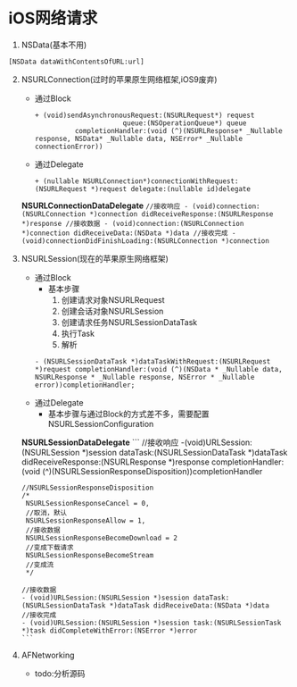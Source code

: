 # iOS网络请求
1. NSData(基本不用)
```
[NSData dataWithContentsOfURL:url]
```
2. NSURLConnection(过时的苹果原生网络框架,iOS9废弃)
    * 通过Block
       ```
       + (void)sendAsynchronousRequest:(NSURLRequest*) request
                             queue:(NSOperationQueue*) queue
                 completionHandler:(void (^)(NSURLResponse* _Nullable response, NSData* _Nullable data, NSError* _Nullable connectionError))
       ```
    * 通过Delegate
       ```
       + (nullable NSURLConnection*)connectionWithRequest:(NSURLRequest *)request delegate:(nullable id)delegate
       ```
    **NSURLConnectionDataDelegate**
       ```
       //接收响应
       - (void)connection:(NSURLConnection *)connection didReceiveResponse:(NSURLResponse *)response
       //接收数据
       - (void)connection:(NSURLConnection *)connection didReceiveData:(NSData *)data
       //接收完成
       -(void)connectionDidFinishLoading:(NSURLConnection *)connection
       ```

3. NSURLSession(现在的苹果原生网络框架)
    * 通过Block
        * 基本步骤
            1. 创建请求对象NSURLRequest
            2. 创建会话对象NSURLSession
            3. 创建请求任务NSURLSessionDataTask
            4. 执行Task
            5. 解析
       ```
       - (NSURLSessionDataTask *)dataTaskWithRequest:(NSURLRequest *)request completionHandler:(void (^)(NSData * _Nullable data, NSURLResponse * _Nullable response, NSError * _Nullable error))completionHandler;
       ```
    * 通过Delegate
        * 基本步骤与通过Block的方式差不多，需要配置NSURLSessionConfiguration

    **NSURLSessionDataDelegate**
       ```
       //接收响应
       -(void)URLSession:(NSURLSession *)session dataTask:(NSURLSessionDataTask *)dataTask didReceiveResponse:(NSURLResponse *)response completionHandler:(void (^)(NSURLSessionResponseDisposition))completionHandler

       //NSURLSessionResponseDisposition
       /*
        NSURLSessionResponseCancel = 0,
        //取消，默认
        NSURLSessionResponseAllow = 1,
        //接收数据
        NSURLSessionResponseBecomeDownload = 2
        //变成下载请求
        NSURLSessionResponseBecomeStream
        //变成流
        */

       //接收数据
       - (void)URLSession:(NSURLSession *)session dataTask:(NSURLSessionDataTask *)dataTask didReceiveData:(NSData *)data
       //接收完成
       - (void)URLSession:(NSURLSession *)session task:(NSURLSessionTask *)task didCompleteWithError:(NSError *)error
       ```

4. AFNetworking
    * todo:分析源码
